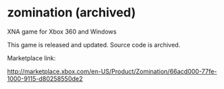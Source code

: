 zomination (archived)
==========

XNA game for Xbox 360 and Windows

This game is released and updated. Source code is archived.

Marketplace link:

http://marketplace.xbox.com/en-US/Product/Zomination/66acd000-77fe-1000-9115-d80258550de2
